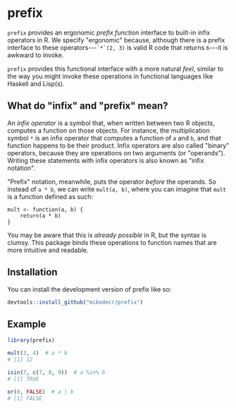 
# prefix

<!-- badges: start -->
<!-- badges: end -->

`prefix` provides an ergonomic _prefix function_ interface to built-in infix operators in R.
We specify "ergonomic" because, although there is a prefix interface to these operators---<code>\`*\`(2, 3)</code> is valid R code that returns `6`---it is awkward to invoke.

`prefix` provides this functional interface with a more natural _feel_, similar to the way you might invoke these operations in functional languages like Haskell and Lisp(s).


## What do "infix" and "prefix" mean?

An _infix operator_ is a symbol that, when written between two R objects, computes a function on those objects.
For instance, the multiplication symbol `*` is an infix operator that computes a function of `a` and `b`, and that function happens to be their product.
Infix operators are also called "binary" operators, because they are operations on two arguments (or "operands").
Writing these statements with infix operators is also known as "infix notation".

"Prefix" notation, meanwhile, puts the operator _before_ the operands.
So instead of `a * b`, we can write `mult(a, b)`, where you can imagine that `mult` is a function defined as such:

```{r}
mult <- function(a, b) {
    return(a * b)
}
```

You may be aware that this is _already possible_ in R, but the syntax is clumsy.
This package binds these operations to function names that are more intuitive and readable.


## Installation

You can install the development version of prefix like so:

``` r
devtools::install_github("mikedecr/prefix")
```


## Example

``` r
library(prefix)

mult(3, 4)  # a * b
# [1] 12

isin(7, c(7, 8, 9))  # a %in% b
# [1] TRUE

or(0, FALSE)  # a | b
# [1] FALSE
```

